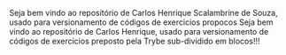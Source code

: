 Seja bem vindo ao repositório de Carlos Henrique Scalambrine de Souza, usado para versionamento de códigos de exercicios propocos
Seja bem vindo ao repositório de Carlos Henrique, usado para versionamento de códigos de exercicios preposto pela Trybe sub-dividido em blocos!!!
